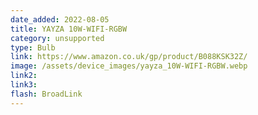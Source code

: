 ```yaml
---
date_added: 2022-08-05
title: YAYZA 10W-WIFI-RGBW
category: unsupported
type: Bulb
link: https://www.amazon.co.uk/gp/product/B088KSK32Z/
image: /assets/device_images/yayza_10W-WIFI-RGBW.webp
link2: 
link3: 
flash: BroadLink
---
```


